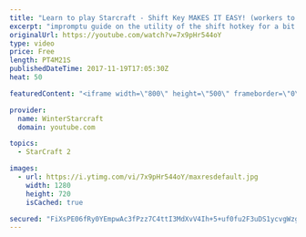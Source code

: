 ```yaml
---
title: "Learn to play Starcraft - Shift Key MAKES IT EASY! (workers to gas, waypoints, ctrl grps, moving)"
excerpt: "impromptu guide on the utility of the shift hotkey for a bit of everything"
originalUrl: https://youtube.com/watch?v=7x9pHr544oY
type: video
price: Free
length: PT4M21S
publishedDateTime: 2017-11-19T17:05:30Z
heat: 50

featuredContent: "<iframe width=\"800\" height=\"500\" frameborder=\"0\" src=\"https://www.youtube.com/embed/7x9pHr544oY\" allow=\"accelerometer; autoplay; encrypted-media; gyroscope; picture-in-picture\" allowfullscreen></iframe>"

provider:
  name: WinterStarcraft
  domain: youtube.com

topics:
  - StarCraft 2

images:
  - url: https://i.ytimg.com/vi/7x9pHr544oY/maxresdefault.jpg
    width: 1280
    height: 720
    isCached: true

secured: "FiXsPE06fRy0YEmpwAc3fPzz7C4ttI3MdXvV4Ih+5+uf0fu2F3uDS1ycvgWzgUH4v2GuwENQHH2eRJQFYcD910UdKtez4FS2xIP9pt83OFb+2iuYgTnVmcAM6mgh8AvN+A4X5lf7n+ml0B7SZWt27UP1PYyAOEw8SSZcJFtdqlk+iWlrmrV9+0DSTQiN2PJJCnpFs73NRM5LwcZnWYkxJRAKXPuv5U3Zj0bkVHwm5ldGUlZAxGM1qLBMCEDmtlL5qWjud/LiaZzpoccpU6O9hZDfZ/iSi5onMcxKnarh98q7tOcMYRFQJN5KEBicdlM9/0e4d+EOEUfaEaBZaKNdGltqh9c9/ssjvQjC06e6SmyKqmCUJ5BZx3ug4ig7vZ4sTO/sC3Sk7WlMOXYerNCV1QKHgGYhTPzSJnryoYFdT0M=;Tf6XdNnk7J2aQTpUiXmmvw=="
---
```


